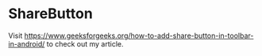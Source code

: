 # ShareButton
Visit https://www.geeksforgeeks.org/how-to-add-share-button-in-toolbar-in-android/ to check out my article.
